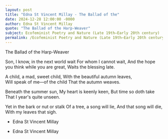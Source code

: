 ```yaml
---
layout: post
title: "Edna St Vincent Millay - The Ballad of the"
date: 2024-12-28 12:00:00 -0000
author: Edna St Vincent Millay
quote: "The Ballad of the Harp-Weaver"
subject: Ecofeminist Poetry and Nature (Late 19th–Early 20th century)
permalink: /Ecofeminist Poetry and Nature (Late 19th–Early 20th century)/Edna St Vincent Millay/Edna St Vincent Millay - The Ballad of the
---
```


The Ballad of the Harp-Weaver

Son, I know, in the next world wait
For whom I cannot wait,
And the hope you think while you are great,
Waits the blessing late.

A child, a mad, sweet child,
With the beautiful autumn leaves,  
Will speak of me—of the child
That the autumn weaves.

Beneath the summer sun,
My heart is keenly keen,
But time so doth take
That I year's quite unseen.

Yet in the bark or nut or stalk
Of a tree, a song will lie,
And that song will die,
With my leaves that sigh.

- Edna St Vincent Millay

- Edna St Vincent Millay
